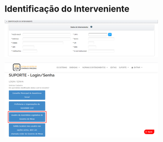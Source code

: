 # Identificação do Interveniente

![](../../.gitbook/assets/image%20%288%29.png)



![](../../.gitbook/assets/image%20%284%29.png)

